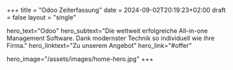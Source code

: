 +++
title = "Odoo Zeiterfassung"
date = 2024-09-02T20:19:23+02:00
draft = false
layout = "single"

hero_text="Odoo"
hero_subtext="Die weltweit erfolgreiche All-in-one Management Software. Dank modernster Technik so individuell wie ihre Firma."
hero_linktext="Zu unserem Angebot"
hero_link="#offer"

hero_image="/assets/images/home-hero.jpg"
+++
